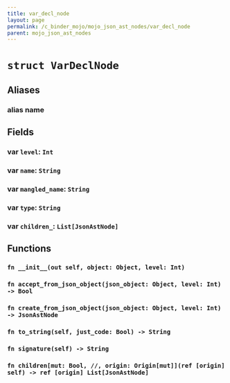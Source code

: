 ```yaml
---
title: var_decl_node
layout: page
permalink: /c_binder_mojo/mojo_json_ast_nodes/var_decl_node
parent: mojo_json_ast_nodes
---
```


# `struct VarDeclNode`
## Aliases
### alias __name__

## Fields
### var `level`: `Int`

### var `name`: `String`

### var `mangled_name`: `String`

### var `type`: `String`

### var `children_`: `List[JsonAstNode]`

## Functions
### `fn __init__(out self, object: Object, level: Int)`


### `fn accept_from_json_object(json_object: Object, level: Int) -> Bool`


### `fn create_from_json_object(json_object: Object, level: Int) -> JsonAstNode`


### `fn to_string(self, just_code: Bool) -> String`


### `fn signature(self) -> String`


### `fn children[mut: Bool, //, origin: Origin[mut]](ref [origin] self) -> ref [origin] List[JsonAstNode]`



